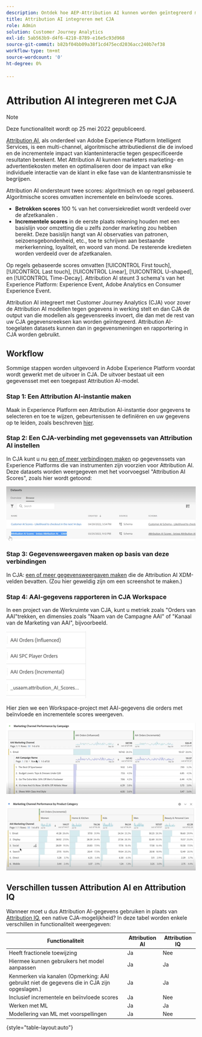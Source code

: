 ```yaml
---
description: Ontdek hoe AEP-Attribution AI kunnen worden geïntegreerd met Workspace in CJA.
title: Attribution AI integreren met CJA
role: Admin
solution: Customer Journey Analytics
exl-id: 5ab563b9-d4f6-4210-8789-e16e5c93d968
source-git-commit: b82bf04bb09a38f1cd475ecd2036acc240b7ef38
workflow-type: tm+mt
source-wordcount: '0'
ht-degree: 0%

---
```


# Attribution AI integreren met CJA

>[!NOTE]
>
>Deze functionaliteit wordt op 25 mei 2022 gepubliceerd.

[Attribution AI](https://experienceleague.adobe.com/docs/experience-platform/intelligent-services/attribution-ai/overview.html?lang=en), als onderdeel van Adobe Experience Platform Intelligent Services, is een multi-channel, algoritmische attributiedienst die de invloed en de incrementele impact van klanteninteractie tegen gespecificeerde resultaten berekent. Met Attribution AI kunnen marketers marketing- en advertentiekosten meten en optimaliseren door de impact van elke individuele interactie van de klant in elke fase van de klantentransmissie te begrijpen.

Attribution AI ondersteunt twee scores: algoritmisch en op regel gebaseerd. Algoritmische scores omvatten incrementele en beïnvloede scores.

* **Betrokken scores** 100 % van het conversiekrediet wordt verdeeld over de afzetkanalen .
* **Incrementele scores** in de eerste plaats rekening houden met een basislijn voor omzetting die u zelfs zonder marketing zou hebben bereikt. Deze basislijn hangt van AI observaties van patronen, seizoensgebondenheid, etc., toe te schrijven aan bestaande merkerkenning, loyaliteit, en woord van mond. De resterende kredieten worden verdeeld over de afzetkanalen.

Op regels gebaseerde scores omvatten [!UICONTROL First touch], [!UICONTROL Last touch], [!UICONTROL Linear], [!UICONTROL U-shaped], en [!UICONTROL Time-Decay]. Attribution AI steunt 3 schema&#39;s van het Experience Platform: Experience Event, Adobe Analytics en Consumer Experience Event.

Attribution AI integreert met Customer Journey Analytics (CJA) voor zover de Attribution AI modellen tegen gegevens in werking stelt en dan CJA de output van die modellen als gegevensreeks invoert, die dan met de rest van uw CJA gegevensreeksen kan worden geïntegreerd. Attribution AI-toegelaten datasets kunnen dan in gegevensmeningen en rapportering in CJA worden gebruikt.

## Workflow

Sommige stappen worden uitgevoerd in Adobe Experience Platform voordat wordt gewerkt met de uitvoer in CJA. De uitvoer bestaat uit een gegevensset met een toegepast Attribution AI-model.

### Stap 1: Een Attribution AI-instantie maken

Maak in Experience Platform een Attribution AI-instantie door gegevens te selecteren en toe te wijzen, gebeurtenissen te definiëren en uw gegevens op te leiden, zoals beschreven [hier](https://experienceleague.adobe.com/docs/experience-platform/intelligent-services/attribution-ai/user-guide.html).

### Stap 2: Een CJA-verbinding met gegevenssets van Attribution AI instellen

In CJA kunt u nu [een of meer verbindingen maken](/help/connections/create-connection.md) op gegevenssets van Experience Platforms die van instrumenten zijn voorzien voor Attribution AI. Deze datasets worden weergegeven met het voorvoegsel &quot;Attribution AI Scores&quot;, zoals hier wordt getoond:

![AAI-scores](assets/aai-scores.png)

### Stap 3: Gegevensweergaven maken op basis van deze verbindingen

In CJA: [een of meer gegevensweergaven maken](/help/data-views/create-dataview.md) die de Attribution AI XDM-velden bevatten. (Zou hier geweldig zijn om een screenshot te maken.)

### Stap 4: AAI-gegevens rapporteren in CJA Workspace

In een project van de Werkruimte van CJA, kunt u metriek zoals &quot;Orders van AAI&quot;trekken, en dimensies zoals &quot;Naam van de Campagne AAI&quot; of &quot;Kanaal van de Marketing van AAI&quot;, bijvoorbeeld.

![AAI-afmetingen](assets/aai-dims.png)

Hier zien we een Workspace-project met AAI-gegevens die orders met beïnvloede en incrementele scores weergeven.

![AAI-project](assets/aai-project.png)

![AAI-project](assets/aai-project2.png)


## Verschillen tussen Attribution AI en Attribution IQ

Wanneer moet u dus Attribution AI-gegevens gebruiken in plaats van [Attribution IQ](/help/analysis-workspace/attribution/overview.md), een native CJA-mogelijkheid? In deze tabel worden enkele verschillen in functionaliteit weergegeven:

| Functionaliteit | Attribution AI | Attribution IQ |
| --- | --- | --- |
| Heeft fractionele toewijzing | Ja | Nee |
| Hiermee kunnen gebruikers het model aanpassen | Ja | Ja |
| Kenmerken via kanalen (Opmerking: AAI gebruikt niet de gegevens die in CJA zijn opgeslagen.) | Ja | Ja |
| Inclusief incrementele en beïnvloede scores | Ja | Nee |
| Werken met ML | Ja | Ja |
| Modellering van ML met voorspellingen | Ja | Nee |

{style=&quot;table-layout:auto&quot;}
